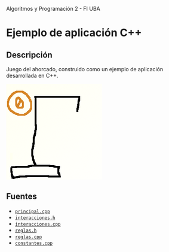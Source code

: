 Algoritmos y Programación 2 - FI UBA

# Ejemplo de aplicación C++

## Descripción

Juego del ahorcado, construido como un ejemplo de aplicación desarrollada en C++.

![Ahorcado](../Ahorcado/img/juego.gif)

## Fuentes

 * [`principal.cpp`](../Ahorcado/src/principal.cpp)
 * [`interacciones.h`](../Ahorcado/src/interacciones.h)
 * [`interacciones.cpp`](../Ahorcado/src/interacciones.cpp)
 * [`reglas.h`](../Ahorcado/src/reglas.h)
 * [`reglas.cpp`](../Ahorcado/src/reglas.cpp)
 * [`constantes.cpp`](../Ahorcado/src/constantes.cpp)
